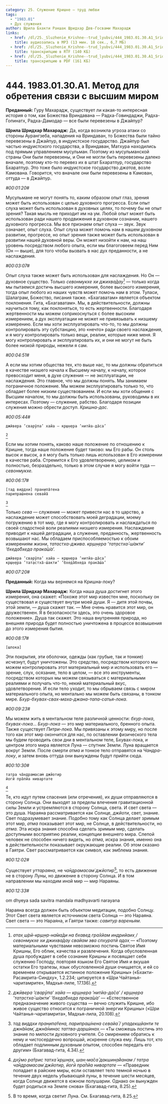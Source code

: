 ```yaml
---
category: 25. Служение Кришне — труд любви
tags:
  - "1983.01"
  - Дух служения
author: Шрила Бхакти Ракшак Шридхар Дев-Госвами Махарадж
links:
  - href: /dl/25._Sluzhenie_Krishne--trud_lyubvi/444_1983.01.30.A1_SridharMj_Metod_dlya_obreteniya_svyazi_s_vysshim_mirom.mp3
    title: аудиозапись в MP3 (13 мин. 18 сек., 6,7 МБ)
  - href: /dl/25._Sluzhenie_Krishne--trud_lyubvi/444_1983.01.30.A1_SridharMj_Metod_dlya_obreteniya_svyazi_s_vysshim_mirom.rtf
    title: транскрипцию в RTF (140 КБ)
  - href: /dl/25._Sluzhenie_Krishne--trud_lyubvi/444_1983.01.30.A1_SridharMj_Metod_dlya_obreteniya_svyazi_s_vysshim_mirom.pdf
    title: транскрипцию в PDF (161 КБ)
---
```


# 444. 1983.01.30.A1. Метод для обретения связи с высшим миром

**Преданный:** Гуру Махарадж, существует ли какая-то интересная история о том, как Божества Вриндавана — Радха-Говиндаджи, Радха-Гопинатх, Радха-Дамодар — все были перевезены в Джайпур?

**Шрила Шридхар Махарадж:** Да, когда возникла угроза атаки со стороны Аурангзеба, нападения на Вриндаван, то Божества были тайно перевезены в Джайпур, в индуистское государство. Джайпур был частью индуистского государства, а Вриндаван, Матхура находились под прямым управлением мусульман. Поэтому из мусульманской страны Они были перевезены, и Они не могли быть перевезены далеко вначале, поэтому кто-то перевез их в штат Бхаратпур, государство Бхаратпур. Это тоже было индуистское государство *джатов*, возле Камована. Говорится, что вначале они были перевезены в Камован, оттуда — в Джайпур.

*#00:01:20#*

Мусульмане не могут понять то, каким образом опыт глаз, зрения может быть использован с целью духовного прогресса. Если опыт слуха может быть использован в духовных целях, то почему бы не опыт зрения? Такая мысль не приходит им на ум. Любой опыт может быть использован ради нашего продвижения в духовном сознании, нашего духовного прогресса. Мы все признаем опыт слуха — звук. Звук означает, опыт слуха. Опыт слуха может помочь нам в нашем духовном развитии, прогрессе, но опыт зрения также может быть использован в развитии нашей духовной веры. Он может низойти к нам, на наш уровень посредством любого опыта, если мы благоговеем перед Ним (Он — выше), для того чтобы вызвать в нас дух преданности, а не наслаждения.

*#00:03:07#*

Опыт слуха также может быть использован для наслаждения. Но Он — духовное существо. Только *севонмукхе хи джихва̄дау*[^_ftn1] — только когда мы пытаемся достичь высшего измерения, более высокого измерения, тогда опыт любого из наших чувств может помочь нам в этом. Туласи, Шалаграм, Божество, писания также. «Бхагаватам» является объектом поклонения. Гита, «Бхагаватам». Мы, в действительности, должны научиться тому, как поклоняться, то есть жертвенности. Благодаря жертвенности мы можем соприкоснуться с более высоким измерением, а дух эксплуатации не может не привязывать к низшему измерению. Если мы хоти эксплуатировать что-то, то мы должны контролировать эту субстанцию, это «нечто» ради своего наслаждения, и я могу контролировать только вещи, реалии, которые ниже меня. Я могу контролировать и эксплуатировать их, и они не могут не быть более низкой природы, нежели я сам.

*#00:04:51#*

А если мы хотим общества тех, кто выше нас, то мы должны обратиться в качестве низшего начала к Высшему началу, к началу, которое превосходит меня, в духе служения — не эксплуатации, не наслаждения. Это главное, что мы должны понять. Мы занимаем пограничное положение. Мы можем эксплуатировать только то, что обладает более низким существованием. И если мы хоти общения с Высшим началом, то мы должны быть использованы, руководимы в их интересах. Поэтому — служение, рабство. Благодаря позиции служения можно обрести доступ. *Кришна-дас*.

*#00:05:44#*

    джӣвера ’сварӯпа’ хайа — кр̣ш̣н̣ера ’нитйа-да̄са’
[^_ftn2]

Если мы хотим понять, каково наше положение по отношению к Кришне, тогда наше положение будет таково: мы Его рабы. Он столь высок и высок, а я могу быть только лишь использован в Его измерении в качестве раба. Стремится к Его удовлетворению, целиком и полностью, безраздельно, только в этом случае я могу войти туда — *севонмукхе.*

*#00:06:17#*

    [тад виддхи] пран̣ипа̄тена
    парипраш́нена севайа̄
[^_ftn3]

Только *сева* — служение — может привести нас в то царство, а наслаждение может способствовать моей деградации, моему погружению в тот мир, где я могу контролировать и наслаждаться по своей сладостной воли реалиями низшего измерения. Наслаждение приводит к нашей деградации, а служение, преданность, жертвенность возвышают нас. Мы обладаем приспособляемостью к обоим измерениям жизни, *татастха-джива*. *кр̣ш̣н̣ера ’тат̣астха̄-ш́акти’ ’бхеда̄бхеда прака̄ш́а’.*

    джӣвера ’сварӯпа’ хайа — кр̣ш̣н̣ера ’нитйа-да̄са’
    кр̣ш̣н̣ера ’тат̣астха̄-ш́акти’ ’бхеда̄бхеда прака̄ш́а’

*#00:07:20#*

**Преданный:** Когда мы вернемся на Кришна-локу?

**Шрила Шридхар Махарадж:** Когда наша душа достигнет этого измерения, она скажет: «Похоже этот мир известен мне, поскольку он существовал и существует внутри моей души. Я — дитя этой почвы, этой земли, — душа скажет так. — Мне очень нравится этот мир, он дружественен. Я в безопасности здесь, это очень здоровое положение». Душа так скажет. Это наша внутренняя природа, но внешняя природа будет полностью уничтожена в процессе возвышения до этого измерения бытия.

*#00:08:17#*

    [шлока]

Эти покрытия, эти оболочки, одежды (как грубые, так и тонкие) исчезнут, будут уничтожены. Это средство, посредством которого мы можем контролировать этот материальный мир и использовать его — зрение, слух, осязание, тело в целом, — все это инструменты, посредством которых мы можем связываться с материальными реалиями и получать что-то, некий материальный вкус, удовлетворение. И если тело уходит, то мы обрываем связь с миром материального опыта, но ментально мы можем быть связаны, в тонком мире. *Бхур-бхувах-свах-маха-джана-тапа-сатья-лока.*

*#00:09:23#*

Мы можем жить в ментальном теле различной ценности: *бхур-лока*, *бхувах-лока*… *Бхур-лока* — это мир материального, бренного опыта. Также существует *Питри-лока*. Мы привязаны к этому миру, но после того как этот мир окончится для нас, по оставлении физического тела мы будем проводить свои дни в ментальном теле, Бхувах-лока, и центром этого мира является Луна — спутник Земли. Луна вращается вокруг Земли. После смерти *атма* и тонкое тело отправятся на *Чандра-локу*, и затем вновь оттуда они вынуждены будут прийти сюда.

*#00:10:30#*

    татра ча̄ндрамасам̇ джйотир
    йогӣ пра̄пйа нивартате
[^_ftn4]

Те, кто идут путем спасения (или отречения), их души отправляются в сторону Солнца. Они выходят за пределы влечения гравитационной силы Земли и устремляются в сторону Солнца, света. И свет света — это душа. Нараяна рассматривается как Солнце, *джйоти*, свет, знание. Свет подразумевает знание. Подобно тому как Солнца делает зримым этот мир, *атма* показывает этот мир, не Солнце, в действительности, но *атма.* Эта искра знания способна сделать зримым мир, сделать доступными восприятию реалии, концепции внешнего мира. Слепой человек не способен ничего видеть, но *атма*, искра знания, именно она в действительности показывает окружающие реалии. Об этом сказано в Гаятри. Свет рассматривается как символ, как эмблема знания.

*#00:12:02#*

Существует *уттараяна*, не *ча̄ндрамасам̇ джйотир*[^_ftn5], то есть движение не в сторону Луны, но движение в сторону Солнца. И в том направлении мы находим иной мир — мир Нараяны.

*#00:12:33#*

om dhyeya sada savitra mandala madhyavarti narayana

Нараяна всегда должен быть объектом медитации, подобно Солнцу. Этот Свет света является источником света Солнца — это Нараяна. Свет света — это Нараяна, и Гаятри также: *савитур вареньям*.



[^_ftn1]: *атах̣ ш́рӣ-кр̣ш̣н̣а-на̄ма̄ди на бхавед гра̄хйам индрийаих̣ / севонмукхе хи джихва̄дау свайам эва спхуратй адах̣* — «Поэтому материальными чувствами невозможно постичь Святое Имя Кришны, Его облик, качества и развлечения. Когда обусловленная душа пробуждает в себе сознание Кришны и посвящает себя служению Господу, повторяя языком Его Святое Имя и вкушая остатки Его трапезы, язык обусловленной души очищается, и ей со временем открывается истинное положение Кришны» («Бхакти-Расамрита-Синдху», 1.2.234; цитируется в «Шри Чайтанья-чаритамрите», Мадхья-лиле, 17.136).

[^_ftn2]: *джӣвера ’сварӯпа’ хайа — кр̣ш̣н̣ера ’нитйа-да̄са’ / кр̣ш̣н̣ера ’тат̣астха̄-ш́акти’ ’бхеда̄бхеда прака̄ш́а’* — «Естественное предназначение живого существа — вечно служить Кришне, ибо живое существо относится к пограничной энергии Кришны» («Шри Чайтанья-чаритамрита», Мадхья-лила, 20.108).

[^_ftn3]: *тад виддхи пран̣ипа̄тена, парипраш́нена севайа̄ / упадекш̣йанти те джн̃а̄нам̇, джн̃а̄нинас таттва-дарш́инах̣* — «Ты сможешь постичь это знание по милости духовного учителя. Со смирением обратись к нему и чистосердечно вопрошай, искренне служа ему. Лишь тот, кто обладает подлинным духовным опытом, способен передать его другим» (Бхагавад-гита, 4.34).

[^_ftn4]: *дхӯмо ра̄трис татха̄ кр̣шн̣ах̣, шан̣-ма̄са̄ дакшин̣а̄йанам / татра ча̄ндрамасам̇ джйотир, йогӣ пра̄пйа нивартате* — «Праведник попадает в райские миры, если оставляет тело темной ночью в течение двух недель убывающей луны, в течение шести месяцев, когда Солнце движется в южном полушарии. Однако он вынужден будет родиться на Земле снова» (Бхагавад-гита, 8.25).

[^_ftn5]: В то время, когда светит Луна. См. Бхагавад-гита, 8.25.

